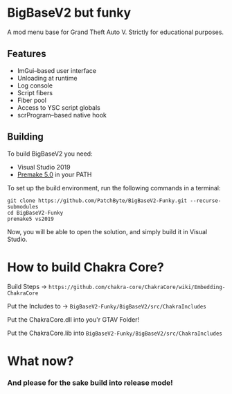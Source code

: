 # BigBaseV2 but funky
A mod menu base for Grand Theft Auto V.
Strictly for educational purposes.

## Features
* ImGui–based user interface
* Unloading at runtime
* Log console
* Script fibers
* Fiber pool
* Access to YSC script globals
* scrProgram–based native hook

## Building
To build BigBaseV2 you need:
* Visual Studio 2019
* [Premake 5.0](https://premake.github.io/download.html) in your PATH

To set up the build environment, run the following commands in a terminal:
```dos
git clone https://github.com/PatchByte/BigBaseV2-Funky.git --recurse-submodules
cd BigBaseV2-Funky
premake5 vs2019
```
Now, you will be able to open the solution, and simply build it in Visual Studio.



# How to build Chakra Core?
Build Steps -> `https://github.com/chakra-core/ChakraCore/wiki/Embedding-ChakraCore`

Put the Includes to -> `BigBaseV2-Funky/BigBaseV2/src/ChakraIncludes`

Put the ChakraCore.dll into you'r GTAV Folder!

Put the ChakraCore.lib into `BigBaseV2-Funky/BigBaseV2/src/ChakraIncludes`



# What now?
### **And please for the sake build into release mode!**